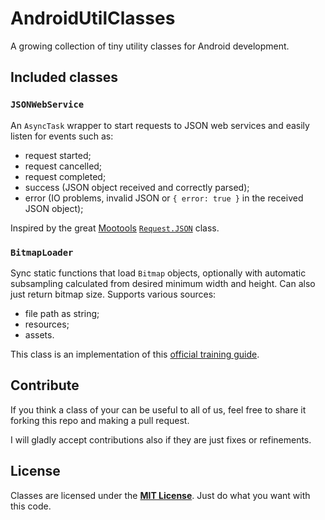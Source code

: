 AndroidUtilClasses
==================

A growing collection of tiny utility classes for Android development.


Included classes
----------------


### `JSONWebService`

An `AsyncTask` wrapper to start requests to JSON web services and
easily listen for events such as:

 * request started;
 * request cancelled;
 * request completed;
 * success (JSON object received and correctly parsed);
 * error (IO problems, invalid JSON or `{ error: true }` in the received JSON object);

Inspired by the great [Mootools](http://mootools.net/) [`Request.JSON`](http://mootools.net/core/docs/1.5.1/Request/Request.JSON) class.


### `BitmapLoader`

Sync static functions that load `Bitmap` objects, optionally with automatic subsampling
calculated from desired minimum width and height. Can also just return bitmap size.
Supports various sources:

 * file path as string;
 * resources;
 * assets.

This class is an implementation of this [official training guide](http://developer.android.com/training/displaying-bitmaps/load-bitmap.html).


Contribute
----------

If you think a class of your can be useful to all of us, feel free to share it forking
this repo and making a pull request.

I will gladly accept contributions also if they are just fixes or refinements.


License
-------

Classes are licensed under the **[MIT License](http://choosealicense.com/licenses/mit)**. Just do what you want with this code.

